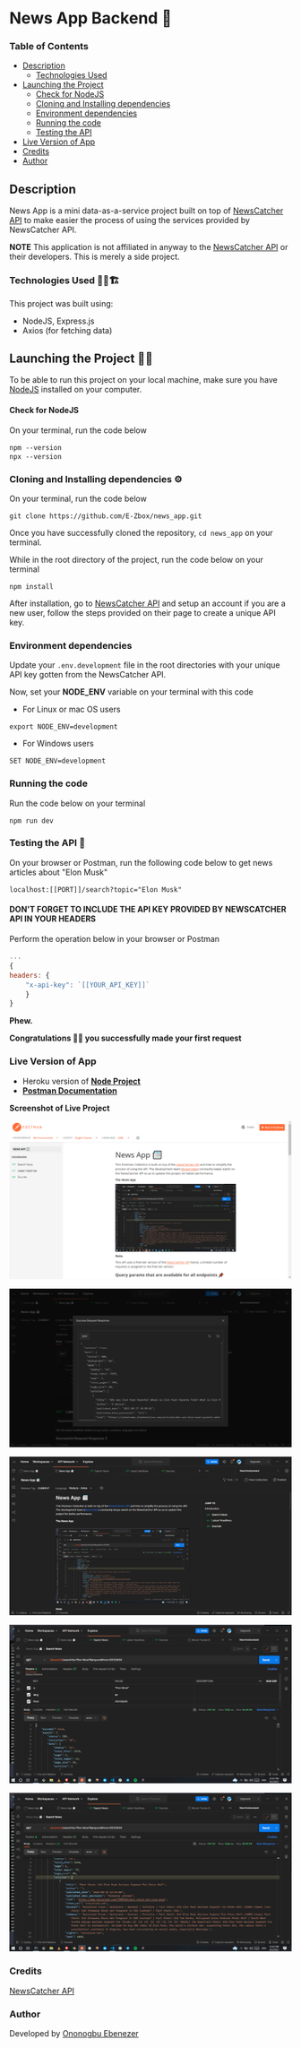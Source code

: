 # News App Backend 📰

### Table of Contents

-   [Description](#description)
    -   [Technologies Used](#technologies-used)
-   [Launching the Project](#launching-the-project)
    -   [Check for NodeJS](#check-for-nodejs)
    -   [Cloning and Installing dependencies](#cloning-and-installing-dependencies)
    -   [Environment dependencies](#environment-dependencies)
    -   [Running the code](#running-the-code)
    -   [Testing the API](#testing-the-api)
-   [Live Version of App](#live-version-of-app)
-   [Credits](#credits)
-   [Author](#author)

## Description

News App is a mini data-as-a-service project built on top of [NewsCatcher API](https://docs.newscatcherapi.com/) to make easier the process of using the services provided by NewsCatcher API.

**NOTE** This application is not affiliated in anyway to the [NewsCatcher API](https://docs.newscatcherapi.com/) or their developers. This is merely a side project.

### Technologies Used 👩‍💻🏗

This project was built using:

-   NodeJS, Express.js
-   Axios (for fetching data)

## Launching the Project 🚀🚀

To be able to run this project on your local machine, make sure you have [NodeJS](https://nodejs.org/) installed on your computer.

#### Check for NodeJS

On your terminal, run the code below

```shell
npm --version
npx --version
```

### Cloning and Installing dependencies ⚙

On your terminal, run the code below

```shell
git clone https://github.com/E-Zbox/news_app.git
```

Once you have successfully cloned the repository, `cd news_app` on your terminal.

While in the root directory of the project, run the code below on your terminal

```shell
npm install
```

After installation, go to [NewsCatcher API](https://docs.newscatcherapi.com/) and setup an account if you are a new user, follow the steps provided on their page to create a unique API key.

### Environment dependencies

Update your `.env.development` file in the root directories with your unique API key gotten from the NewsCatcher API.

Now, set your **NODE_ENV** variable on your terminal with this code

-   For Linux or mac OS users

```shell
export NODE_ENV=development
```

-   For Windows users

```shell
SET NODE_ENV=development
```

### Running the code

Run the code below on your terminal

```shell
npm run dev
```

### Testing the API 🧪

On your browser or Postman, run the following code below to get news articles about "Elon Musk"

```shell
localhost:[[PORT]]/search?topic="Elon Musk"
```

#### DON'T FORGET TO INCLUDE THE API KEY PROVIDED BY NEWSCATCHER API IN YOUR HEADERS

Perform the operation below in your browser or Postman

```javascript
...
{
headers: {
	"x-api-key": `[[YOUR_API_KEY]]`
	}
}
```

**Phew.**

**Congratulations 🎉🍾 you successfully made your first request**

### Live Version of App

-   Heroku version of [**Node Project**](https://murmuring-brook-56234.herokuapp.com/search?q=Apple&from=2022/8/31)
-   [**Postman Documentation**](https://documenter.getpostman.com/view/16765738/VUxPv7Gn/)

**Screenshot of Live Project**

![Screenshot 1](/screenshots/Screenshot%201.png)

![Screenshot 2](/screenshots/Screenshot%202.png)

![Screenshot 3](/screenshots/Screenshot%203.png)

![Screenshot 4](/screenshots/Screenshot%204.png)

![Screenshot 5](/screenshots/Screenshot%205.png)

### Credits

[NewsCatcher API](https://docs.newscatcherapi.com/)

### Author

Developed by [Ononogbu Ebenezer](https://twitter.com/ceoCodes)

